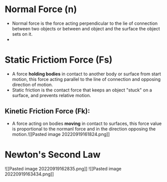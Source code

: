 # Normal Force (n)
- Normal force is the force acting perpendicular to the lie of connection between two objects or between and object and the surface the object sets on it.
-
# Static Frictiom Force (Fs)
- A force **holding bodies** in contact to another body or surface from start motion, this force acting parallel to the line of connection and opposing direction of motion.
- Static friction is the contact force that keeps an object "stuck" on a surface, and prevents relative motion.
## Kinetic Friction Force (Fk):
- A force acting on bodies **moving** in contact to surfaces, this force value is proportional to the normanl force and in the direction opposing the motion.![[Pasted image 20220919161824.png]]
# Newton's Second Law
![[Pasted image 20220919162835.png]]
![[Pasted image 20220919163434.png]]
